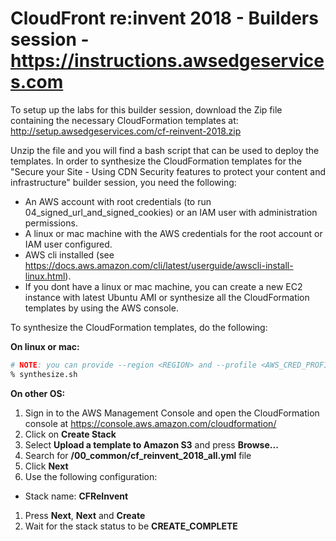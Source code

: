 
# CloudFront re:invent 2018 - Builders session - https://instructions.awsedgeservices.com

To setup up the labs for this builder session, download the Zip file containing the necessary CloudFormation templates at: http://setup.awsedgeservices.com/cf-reinvent-2018.zip

Unzip the file and you will find a bash script that can be used to deploy the templates. In order to synthesize the CloudFormation templates for the "Secure your Site - Using CDN Security features to protect your content and infrastructure" builder session, you need the following:

* An AWS account with root credentials (to run 04_signed_url_and_signed_cookies) or an IAM user with administration permissions.
* A linux or mac machine with the AWS credentials for the root account or IAM user configured.
* AWS cli installed (see https://docs.aws.amazon.com/cli/latest/userguide/awscli-install-linux.html).
* If you dont have a linux or mac machine, you can create a new EC2 instance with latest Ubuntu AMI or synthesize all the CloudFormation templates by using the AWS console.

To synthesize the CloudFormation templates, do the following:

**On linux or mac:**

```bash
# NOTE: you can provide --region <REGION> and --profile <AWS_CRED_PROFILE> if needed.
% synthesize.sh
```

**On other OS:**
1. Sign in to the AWS Management Console and open the CloudFormation console at https://console.aws.amazon.com/cloudformation/
1. Click on **Create Stack**
1. Select **Upload a template to Amazon S3** and press **Browse...**
1. Search for **<path>/00_common/cf_reinvent_2018_all.yml** file
1. Click **Next**
1. Use the following configuration:
 * Stack name: **CFReInvent**
1. Press **Next**, **Next** and **Create**
1. Wait for the stack status to be **CREATE_COMPLETE**
